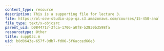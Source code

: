 ```yaml
---
content_type: resource
description: This is a supporting file for lecture 3.
file: https://ol-ocw-studio-app-qa.s3.amazonaws.com/courses/15-450-analytics-of-finance-fall-2010/b0d0643e657f0db7fd065f6acced66e3_supp03c.m
file_type: text/x-objcsrc
parent_uid: b0844717-3fca-1706-a0f8-b2830b3598fa
resourcetype: Other
title: supp03c.m
uid: b0d0643e-657f-0db7-fd06-5f6acced66e3
---
```

